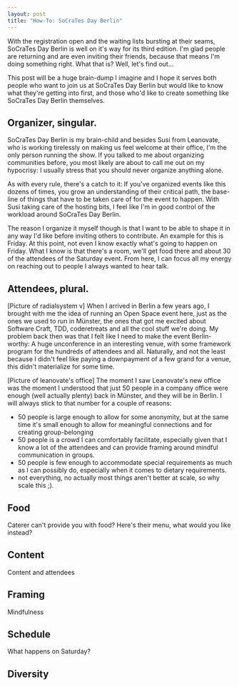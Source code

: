 ```yaml
---
layout: post
title: "How-To: SoCraTes Day Berlin"
---
```

With the registration open and the waiting lists bursting at their seams, SoCraTes Day Berlin is well on it's way for its third edition. I'm glad people are returning and are even inviting their friends, because that means I'm doing something right. What that is? Well, let's find out...

This post will be a huge brain-dump I imagine and I hope it serves both people who want to join us at SoCraTes Day Berlin but would like to know what they're getting into first, and those who'd like to create something like SoCraTes Day Berlin themselves.

## Organizer, singular.

SoCraTes Day Berlin is my brain-child and besides Susi from Leanovate, who is working tirelessly on making us feel welcome at their office, I'm the only person running the show. If you talked to me about organizing communities before, you most likely are about to call me out on my hypocrisy: I usually stress that you should never organize anything alone.

As with every rule, there's a catch to it: If you've organized events like this dozens of times, you grow an understanding of their critical path, the base-line of things that have to be taken care of for the event to happen. With Susi taking care of the hosting bits, I feel like I'm in good control of the workload around SoCraTes Day Berlin.

The reason I organize it myself though is that I want to be able to shape it in any way I'd like before inviting others to contribute. An example for this is Friday. At this point, not even I know exactly what's going to happen on Friday. What I know is that there's a room, we'll get food there and about 30 of the attendees of the Saturday event. From here, I can focus all my energy on reaching out to people I always wanted to hear talk. 

## Attendees, plural.
[Picture of radialsystem v]
When I arrived in Berlin a few years ago, I brought with me the idea of running an Open Space event here, just as the ones we used to run in Münster, the ones that got me excited about Software Craft, TDD, coderetreats and all the cool stuff we're doing. My problem back then was that I felt like I need to make the event Berlin-worthy: A huge unconference in an interesting venue, with some framework program for the hundreds of attendees and all. 
Naturally, and not the least because I didn't feel like paying a downpayment of a few grand for a venue, this didn't materialize for some time.

[Picture of leanovate's office]
The moment I saw Leanovate's new office was the moment I understood that just 50 people in a company office were enough (well actually plenty) back in Münster, and they will be in Berlin. I will always stick to that number for a couple of reasons:
- 50 people is large enough to allow for some anonymity, but at the same time it's small enough to allow for meaningful connections and for creating group-belonging
- 50 people is a crowd I can comfortably facilitate, especially given that I know a lot of the attendees and can provide framing around mindful communication in groups.
- 50 people is few enough to accommodate special requirements as much as I can possibly do, especially when it comes to dietary requirements.
- not everything, no actually most things aren't better at scale, so why scale this ;).

## Food

Caterer can't provide you with food? Here's their menu, what would you like instead?

## Content

Content and attendees

## Framing

Mindfulness

## Schedule

What happens on Saturday?	

## Diversity